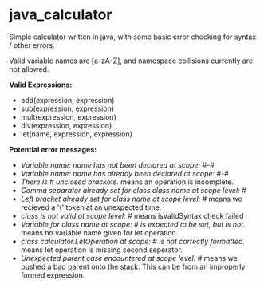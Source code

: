 java_calculator
===============

Simple calculator written in java, with some basic error checking for syntax / other errors.

Valid variable names are [a-zA-Z], and namespace collisions currently are not allowed.

**Valid Expressions:**
 * add(expression, expression)
 * sub(expression, expression)
 * mult(expression, expression)
 * div(expression, expression)
 * let(name, expression, expression)

**Potential error messages:**
 * *Variable name: name has not been declared at scope: #-#*
 * *Variable name: name has already been declared at scope: #-#* 
 * *There is # unclosed brackets.* means an operation is incomplete.
 * *Comma separator already set for class class name at scope level: #*
 * *Left bracket already set for class name at scope level: #* means we recieved a '(' token at an unexpected time.
 * *class is not valid at scope level: #* means isValidSyntax check failed 
 * *Variable for class name at scope: # is expected to be set, but is not.* means no variable name given for let operation.
 * *class calculator.LetOperation at scope: # is not correctly formatted.* means let operation is missing second seperator.
 * *Unexpected parent case encountered at scope level: #* means we pushed a bad parent onto the stack.  This can be from an improperly formed expression.
